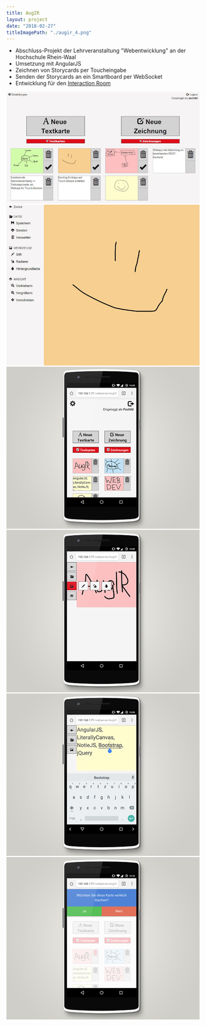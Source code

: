 ```yaml
---
title: AugIR
layout: project
date: "2018-02-27"
titleImagePath: "./augir_4.png"
---
```

* Abschluss-Projekt der Lehrveranstaltung "Webentwicklung" an der Hochschule Rhein-Waal
* Umsetzung mit AngularJS
* Zeichnen von Storycards per Toucheingabe
* Senden der Storycards an ein Smartboard per WebSocket
* Entwicklung für den <a href="https://www.interaction-room.de/" target="_blank">Interaction Room</a>

<media-slider>
    <img src="./augir_1.png"/>
    <img src="./augir_2.png"/>
    <img src="./augir_3.png"/>
    <img src="./augir_4.png"/>
    <img src="./augir_5.png"/>
    <img src="./augir_6.png"/>
</media-slider>